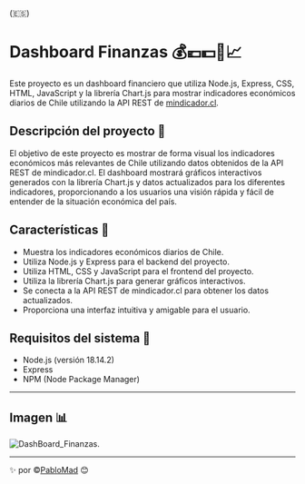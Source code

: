 (:es:)

# Dashboard Finanzas :moneybag::euro::dollar::money_with_wings::chart_with_upwards_trend:

Este proyecto es un dashboard financiero que utiliza Node.js, Express, CSS, HTML, JavaScript y la librería Chart.js para mostrar indicadores económicos diarios de Chile utilizando la API REST de [mindicador.cl](https://mindicador.cl/api/).

## Descripción del proyecto :speech_balloon:

El objetivo de este proyecto es mostrar de forma visual los indicadores económicos más relevantes de Chile utilizando datos obtenidos de la API REST de mindicador.cl. El dashboard mostrará gráficos interactivos generados con la librería Chart.js y datos actualizados para los diferentes indicadores, proporcionando a los usuarios una visión rápida y fácil de entender de la situación económica del país.

## Características :book:

- Muestra los indicadores económicos diarios de Chile.
- Utiliza Node.js y Express para el backend del proyecto.
- Utiliza HTML, CSS y JavaScript para el frontend del proyecto.
- Utiliza la librería Chart.js para generar gráficos interactivos.
- Se conecta a la API REST de mindicador.cl para obtener los datos actualizados.
- Proporciona una interfaz intuitiva y amigable para el usuario.

## Requisitos del sistema :pencil:

- Node.js (versión 18.14.2)
- Express
- NPM (Node Package Manager)

---
## Imagen :bar_chart:
![DashBoard_Finanzas](https://repository-images.githubusercontent.com/666570464/19e956db-b009-435e-b2c2-23dee3513c58).

---
:sparkles: por :copyright:[PabloMad](https://github.com/PabloMad75) 😊
